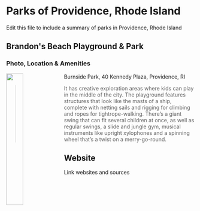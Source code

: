 # Parks of Providence, Rhode Island

Edit this file to include a summary of parks in Providence, Rhode Island

## Brandon's Beach Playground & Park

### Photo, Location & Amenities
<img align=left src="https://wpcdn.us-midwest-1.vip.tn-cloud.net/www.rimonthly.com/content/uploads/2015/09/29793805_10104564218401586_1290242213334220800_o-1024x768.jpg" width=30% height=30%>
Burnside Park, 40 Kennedy Plaza, Providence, RI

> It has creative exploration areas where kids can play in the middle of the city. The playground features structures that look like the masts of a ship, complete with netting sails and rigging for climbing and ropes for tightrope-walking. There’s a giant swing that can fit several children at once, as well as regular swings, a slide and jungle gym, musical instruments like upright xylophones and a spinning wheel that’s a twist on a merry-go-round.


## Website

Link websites and sources
